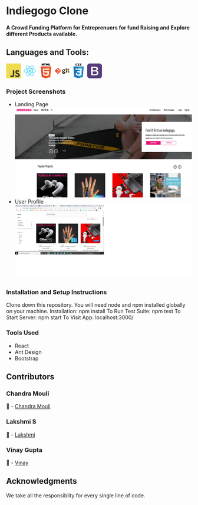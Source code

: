 # Indiegogo Clone

<div>
  <h4>
  A Crowd Funding Platform for Entreprenuers for fund Raising and Explore different Products available.
    </h4>
 </div>

## Languages and Tools:  

<code><img height="40" src="https://raw.githubusercontent.com/github/explore/80688e429a7d4ef2fca1e82350fe8e3517d3494d/topics/javascript/javascript.png"></code>
<code><img height="40" src="https://raw.githubusercontent.com/github/explore/80688e429a7d4ef2fca1e82350fe8e3517d3494d/topics/react/react.png"></code>
<code><img height="40" src="https://raw.githubusercontent.com/github/explore/80688e429a7d4ef2fca1e82350fe8e3517d3494d/topics/html/html.png"></code>
<code><img height="40" src="https://raw.githubusercontent.com/github/explore/80688e429a7d4ef2fca1e82350fe8e3517d3494d/topics/git/git.png"></code>
<code><img height="40" src="https://raw.githubusercontent.com/github/explore/80688e429a7d4ef2fca1e82350fe8e3517d3494d/topics/css/css.png"></code>
<code><img height="40" src="https://raw.githubusercontent.com/github/explore/80688e429a7d4ef2fca1e82350fe8e3517d3494d/topics/bootstrap/bootstrap.png"></code>




### Project Screenshots
- Landing Page
![screenshot](./screenshot/LandingPage.png)
- User Profile
![screenshot](./screenshot/ExplorePage.png)


### Installation and Setup Instructions

Clone down this repository. You will need node and npm installed globally on your machine. Installation: npm install To Run Test Suite: npm test To Start Server: npm start To Visit App: localhost:3000/

### Tools Used
- React
- Ant Design
- Bootstrap

## Contributors
 <h3>Chandra Mouli</h3>‍👨 - <a href="https://github.com/Chandramouliva" >Chandra Mouli</a>
<h3>Lakshmi S</h3>👱 -  <a href="https://github.com/Laksh-Koundinya">Lakshmi</a> 
<h3>Vinay Gupta</h3> 👨‍ - <a href="https://github.com/vinaytest75">Vinay</a>

## Acknowledgments
<div>
  We take all the responsiblity for every single line of code. 
</div>
